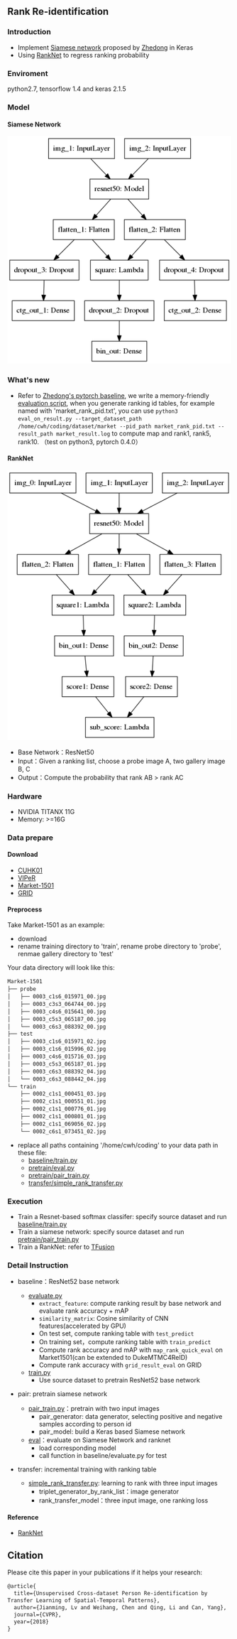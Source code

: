 ## Rank Re-identification

### Introduction
- Implement [Siamese network](pretrain/pair_train.py) proposed by [Zhedong](https://github.com/layumi/2016_person_re-ID) in Keras
- Using [RankNet](transfer/simple_rank_transfer.py) to regress ranking probability
### Enviroment
python2.7, tensorflow 1.4 and keras 2.1.5

### Model
#### Siamese Network
![](img/model_combined.png)

### What's new
- Refer to [Zhedong's pytorch baseline](https://github.com/layumi/Person_reID_baseline_pytorch), we write a memory-friendly [evaluation script](https://github.com/ahangchen/rank-reid/blob/master/baseline/eval_on_result.py), when you generate ranking id tables, for example named with 'market_rank_pid.txt', you can use `python3 eval_on_result.py --target_dataset_path /home/cwh/coding/dataset/market --pid_path market_rank_pid.txt --result_path market_result.log` to compute map and rank1, rank5, rank10. （test on python3, pytorch 0.4.0）

#### RankNet
![](img/rank_model.png)

- Base Network：ResNet50
- Input：Given a ranking list, choose a probe image A, two gallery image B, C
- Output：Compute the probability that rank AB > rank AC

### Hardware
- NVIDIA TITANX 11G
- Memory: >=16G

### Data prepare
#### Download
 - [CUHK01](http://www.ee.cuhk.edu.hk/~xgwang/CUHK_identification.html)
 - [VIPeR](https://vision.soe.ucsc.edu/node/178)
 - [Market-1501](http://www.liangzheng.org/Project/project_reid.html)
 - [GRID](http://personal.ie.cuhk.edu.hk/~ccloy/downloads_qmul_underground_reid.html)

#### Preprocess
Take Market-1501 as an example:
 - download
 - rename training directory to 'train', rename probe directory to 'probe', renmae gallery directory to 'test'

Your data directory will look like this:

```bash
Market-1501
├── probe
│   ├── 0003_c1s6_015971_00.jpg
│   ├── 0003_c3s3_064744_00.jpg
│   ├── 0003_c4s6_015641_00.jpg
│   ├── 0003_c5s3_065187_00.jpg
│   └── 0003_c6s3_088392_00.jpg
├── test
│   ├── 0003_c1s6_015971_02.jpg
│   ├── 0003_c1s6_015996_02.jpg
│   ├── 0003_c4s6_015716_03.jpg
│   ├── 0003_c5s3_065187_01.jpg
│   ├── 0003_c6s3_088392_04.jpg
│   └── 0003_c6s3_088442_04.jpg
└── train
    ├── 0002_c1s1_000451_03.jpg
    ├── 0002_c1s1_000551_01.jpg
    ├── 0002_c1s1_000776_01.jpg
    ├── 0002_c1s1_000801_01.jpg
    ├── 0002_c1s1_069056_02.jpg
    └── 0002_c6s1_073451_02.jpg

```

- replace all paths containing '/home/cwh/coding' to your data path in these file:
  - [baseline/train.py](baseline/train.py)
  - [pretrain/eval.py](pretrain/eval.py)
  - [pretrain/pair_train.py](pretrain/pair_train.py)
  - [transfer/simple_rank_transfer.py](transfer/simple_rank_transfer.py)


### Execution
- Train a Resnet-based softmax classifer: specify source dataset and run [baseline/train.py](baseline/train.py)
- Train a siamese network: specify source dataset and run [pretrain/pair_train.py](pretrain/pair_train.py)
- Train a RankNet: refer to [TFusion](https://github.com/ahangchen/TFusion)

### Detail Instruction
- baseline：ResNet52 base network
  - [evaluate.py](baseline/evaluate.py)
    - `extract_feature`: compute ranking result by base network and evaluate rank accuracy + mAP
    - `similarity_matrix`: Cosine similarity of CNN features(accelerated by GPU)
    - On test set, compute ranking table with `test_predict`
    - On training set，compute ranking table with `train_predict`
    - Compute rank accuracy and mAP with `map_rank_quick_eval` on Market1501(can be extended to DukeMTMC4ReID)
    - Compute rank accuracy with `grid_result_eval` on GRID
  - [train.py](baseline/train.py)
    - Use source dataset to pretrain ResNet52 base network
- pair: pretrain siamese network
  - [pair_train.py](pair/pair_train.py)：pretrain with two input images
    - pair_generator: data generator, selecting positive and negative samples according to person id
    - pair_model: build a Keras based Siamese network
  - [eval](pretrian/eval.py)：evaluate on Siamese Network and ranknet
    - load corresponding model
    - call function in baseline/evaluate.py for test

- transfer: incremental training with ranking table
  - [simple_rank_transfer.py](transfer/pair_transfer.py): learning to rank with three input images
    - triplet_generator_by_rank_list：image generator
    - rank_transfer_model：three input image, one ranking loss



#### Reference

- [RankNet](https://icml.cc/2015/wp-content/uploads/2015/06/icml_ranking.pdf)



## Citation

Please cite this paper in your publications if it helps your research:

```
@article{
  title={Unsupervised Cross-dataset Person Re-identification by Transfer Learning of Spatial-Temporal Patterns},
  author={Jianming, Lv and Weihang, Chen and Qing, Li and Can, Yang},
  journal={CVPR},
  year={2018}
}
```
